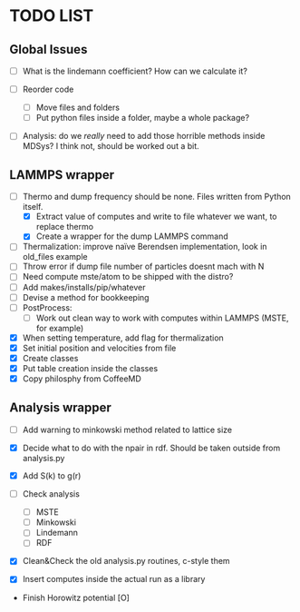 TODO LIST
=========

Global Issues
-------------

- [ ] What is the lindemann coefficient? How can we calculate it?
- [ ] Reorder code
  * [ ] Move files and folders
  * [ ] Put python files inside a folder, maybe a whole package?
- [ ] Analysis: do we _really_ need to add those horrible methods
      inside MDSys? I think not, should be worked out a bit.


LAMMPS wrapper
--------------

- [ ] Thermo and dump frequency should be none. Files written from 
      Python itself. 
  * [X] Extract value of computes and write to file whatever
        we want, to replace thermo
  * [X] Create a wrapper for the dump LAMMPS command
- [ ] Thermalization: improve naïve Berendsen implementation, look in
      old_files example
- [ ] Throw error if dump file number of particles doesnt mach with N
- [ ] Need compute mste/atom to be shipped with the distro?
- [ ] Add makes/installs/pip/whatever
- [ ] Devise a method for bookkeeping
- [ ] PostProcess:
  * [ ] Work out clean way to work with computes within LAMMPS (MSTE, for example)

- [X] When setting temperature, add flag for thermalization
- [X] Set initial position and velocities from file
- [X] Create classes
- [X] Put table creation inside the classes
- [X] Copy philosphy from CoffeeMD

Analysis wrapper
----------------

- [ ] Add warning to minkowski method related to lattice size
- [X] Decide what to do with the npair in rdf. Should be taken
      outside from analysis.py
- [X] Add S(k) to g(r)
- [ ] Check analysis
  * [ ] MSTE
  * [ ] Minkowski
  * [ ] Lindemann
  * [ ] RDF

- [X] Clean&Check the old analysis.py routines, c-style them
- [X] Insert computes inside the actual run as a library




- Finish Horowitz potential [O]
